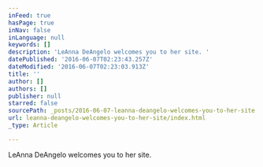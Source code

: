 ```yaml
---
inFeed: true
hasPage: true
inNav: false
inLanguage: null
keywords: []
description: 'LeAnna DeAngelo welcomes you to her site. '
datePublished: '2016-06-07T02:23:43.257Z'
dateModified: '2016-06-07T02:23:03.913Z'
title: ''
author: []
authors: []
publisher: null
starred: false
sourcePath: _posts/2016-06-07-leanna-deangelo-welcomes-you-to-her-site.md
url: leanna-deangelo-welcomes-you-to-her-site/index.html
_type: Article

---
```

LeAnna DeAngelo welcomes you to her site.